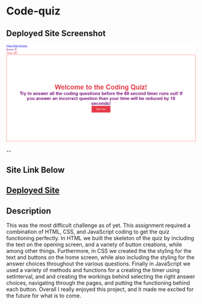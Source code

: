 # Code-quiz

## Deployed Site Screenshot

![Portfolio Site](https://github.com/jacksonpeak1/Code-quiz/blob/main/screencapture-file-C-Users-Jacks-gt-homework-Code-quiz-index-html-2021-03-24-22_17_24.png)

--
## Site Link Below
[Deployed Site](https://jacksonpeak1.github.io/Code-quiz/)
--
## Description
This was the most difficult challenge as of yet. This assignment required a combination of HTML, CSS, and JavaScript coding to get the quiz functioning perfectly. In HTML we built the skeleton of the quiz by including the text on the opening screen, and a variety of button creations, while among other things. Furthermore, in CSS we created the the styling for the text and buttons on the home screen, while also including the styling for the answer choices throughout the various questions. Finally in JavaScript we used a variety of methods and functions for a creating the timer  using setInterval, and and creating the workings behind selecting the right answer choices, navigating through the pages, and putting the functioning behind each button. Overall I really enjoyed this project, and it made me excited for the future for what is to come.